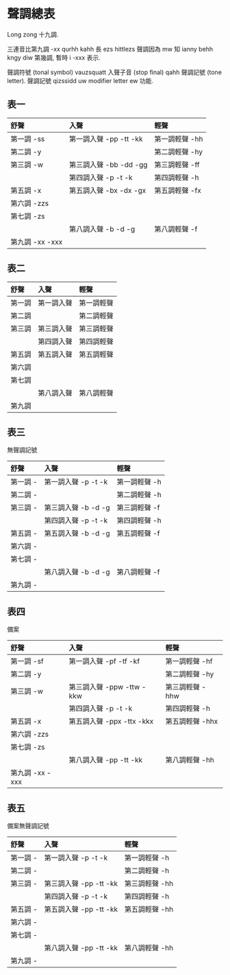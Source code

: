 # 聲調總表

Long zong 十九調.

三連音比第九調 -xx qurhh kahh 長 ezs hittlezs 聲調因為 mw 知 ianny behh kngy diw 第幾調, 暫時 i -xxx 表示.

聲調符號 (tonal symbol) vauzsquatt 入聲子音 (stop final) qahh 聲調記號 (tone letter). 聲調記號 qizssidd uw modifier letter ew 功能.

## 表一

| 舒聲 | 入聲 | 輕聲 |
| :--- | :--- | :--- |
| 第一調 -ss | 第一調入聲 -pp -tt -kk | 第一調輕聲 -hh |
| 第二調 -y | | 第二調輕聲 -hy |
| 第三調 -w | 第三調入聲 -bb -dd -gg | 第三調輕聲 -ff |
| | 第四調入聲 -p -t -k | 第四調輕聲 -h |
| 第五調 -x | 第五調入聲 -bx -dx -gx | 第五調輕聲 -fx |
| 第六調 -zzs |||
| 第七調 -zs |||
| | 第八調入聲 -b -d -g | 第八調輕聲 -f |
| 第九調 -xx -xxx |||

## 表二

| 舒聲 | 入聲 | 輕聲 |
| :--- | :--- | :--- |
| 第一調 | 第一調入聲 | 第一調輕聲 |
| 第二調 | | 第二調輕聲 |
| 第三調 | 第三調入聲 | 第三調輕聲 |
| | 第四調入聲 | 第四調輕聲 |
| 第五調 | 第五調入聲 | 第五調輕聲 |
| 第六調 |||
| 第七調 |||
| | 第八調入聲 | 第八調輕聲 |
| 第九調 |||

## 表三

無聲調記號

| 舒聲 | 入聲 | 輕聲 |
| :--- | :--- | :--- |
| 第一調 - | 第一調入聲 -p -t -k | 第一調輕聲 -h |
| 第二調 - | | 第二調輕聲 -h |
| 第三調 - | 第三調入聲 -b -d -g | 第三調輕聲 -f |
| | 第四調入聲 -p -t -k | 第四調輕聲 -h |
| 第五調 - | 第五調入聲 -b -d -g | 第五調輕聲 -f |
| 第六調 - |||
| 第七調 - |||
| | 第八調入聲 -b -d -g | 第八調輕聲 -f |
| 第九調 - |||

## 表四

備案

| 舒聲 | 入聲 | 輕聲 |
| :--- | :--- | :--- |
| 第一調 -sf | 第一調入聲 -pf -tf -kf | 第一調輕聲 -hf |
| 第二調 -y | | 第二調輕聲 -hy |
| 第三調 -w | 第三調入聲 -ppw -ttw -kkw | 第三調輕聲 -hhw |
| | 第四調入聲 -p -t -k | 第四調輕聲 -h |
| 第五調 -x | 第五調入聲 -ppx -ttx -kkx | 第五調輕聲 -hhx |
| 第六調 -zzs |||
| 第七調 -zs |||
| | 第八調入聲 -pp -tt -kk | 第八調輕聲 -hh |
| 第九調 -xx -xxx |||

## 表五

備案無聲調記號

| 舒聲 | 入聲 | 輕聲 |
| :--- | :--- | :--- |
| 第一調 - | 第一調入聲 -p -t -k | 第一調輕聲 -h |
| 第二調 - | | 第二調輕聲 -h |
| 第三調 - | 第三調入聲 -pp -tt -kk | 第三調輕聲 -hh |
| | 第四調入聲 -p -t -k | 第四調輕聲 -h |
| 第五調 - | 第五調入聲 -pp -tt -kk | 第五調輕聲 -hh |
| 第六調 - |||
| 第七調 - |||
| | 第八調入聲 -pp -tt -kk | 第八調輕聲 -hh |
| 第九調 - |||
